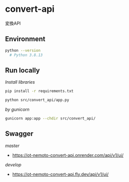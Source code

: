 # convert-api

変換API

## Environment

```sh
python --version
  # Python 3.8.13
```

## Run locally

*Install libraries*

```sh
pip install -r requirements.txt
```

```sh
python src/convert_api/app.py
```

*by gunicorn*

```sh
gunicorn app:app --chdir src/convert_api/
```

## Swagger

*master*

- https://ot-nemoto-convert-api.onrender.com/api/v1/ui/

*develop*

- https://ot-nemoto-convert-api.fly.dev/api/v1/ui/
